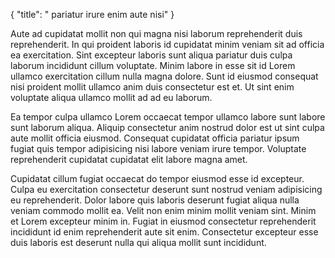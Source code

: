 {
  "title": " pariatur irure enim aute nisi"
}

Aute ad cupidatat mollit non qui magna nisi laborum reprehenderit duis reprehenderit. In qui proident laboris id cupidatat minim veniam sit ad officia ea exercitation. Sint excepteur laboris sunt aliqua pariatur duis culpa laborum incididunt cillum voluptate. Minim labore in esse sit id Lorem ullamco exercitation cillum nulla magna dolore. Sunt id eiusmod consequat nisi proident mollit ullamco anim duis consectetur est et. Ut sint enim voluptate aliqua ullamco mollit ad ad eu laborum.

Ea tempor culpa ullamco Lorem occaecat tempor ullamco labore sunt labore sunt laborum aliqua. Aliquip consectetur anim nostrud dolor est ut sint culpa aute mollit officia eiusmod. Consequat cupidatat officia pariatur ipsum fugiat quis tempor adipisicing nisi labore veniam irure tempor. Voluptate reprehenderit cupidatat cupidatat elit labore magna amet.

Cupidatat cillum fugiat occaecat do tempor eiusmod esse id excepteur. Culpa eu exercitation consectetur deserunt sunt nostrud veniam adipisicing eu reprehenderit. Dolor labore quis laboris deserunt fugiat aliqua nulla veniam commodo mollit ea. Velit non enim minim mollit veniam sint. Minim et Lorem excepteur minim in. Fugiat in eiusmod consectetur reprehenderit incididunt id enim reprehenderit aute sit enim. Consectetur excepteur esse duis laboris est deserunt nulla qui aliqua mollit sunt incididunt.